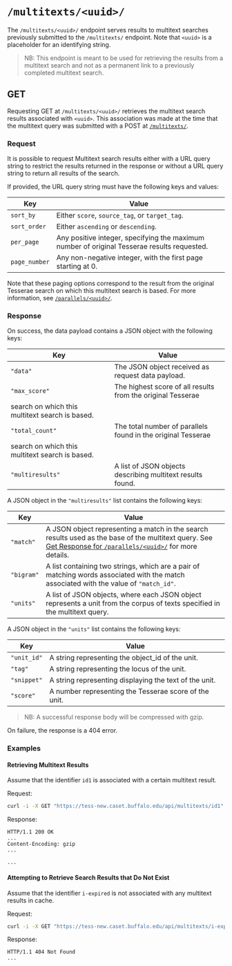 # `/multitexts/<uuid>/`

The `/multitexts/<uuid>/` endpoint serves results to multitext searches previously submitted to the `/multitexts/` endpoint.  Note that `<uuid>` is a placeholder for an identifying string.

> NB:  This endpoint is meant to be used for retrieving the results from a multitext search and not as a permanent link to a previously completed multitext search.

## GET

Requesting GET at `/multitexts/<uuid>/` retrieves the multitext search results associated with `<uuid>`.  This association was made at the time that the multitext query was submitted with a POST at [`/multitexts/`](multitexts.md).

### Request

It is possible to request Multitext search results either with a URL query string to restrict the results returned in the response or without a URL query string to return all results of the search.

If provided, the URL query string must have the following keys and values:

|Key|Value|
|---|---|
|`sort_by`|Either `score`, `source_tag`, or `target_tag`.|
|`sort_order`|Either `ascending` or `descending`.|
|`per_page`|Any positive integer, specifying the maximum number of original Tesserae results requested.|
|`page_number`|Any non-negative integer, with the first page starting at 0.|

Note that these paging options correspond to the result from the original
Tesserae search on which this multitext search is based. For more information,
see [`/parallels/<uuid>/`](parallels-uuid.md).

### Response

On success, the data payload contains a JSON object with the following keys:

|Key|Value|
|---|---|
|`"data"`|The JSON object received as request data payload.|
|`"max_score"`|The highest score of all results from the original Tesserae
search on which this multitext search is based.|
|`"total_count"`|The total number of parallels found in the original Tesserae
search on which this multitext search is based.|
|`"multiresults"`|A list of JSON objects describing multitext results found.|

A JSON object in the `"multiresults"` list contains the following keys:

|Key|Value|
|---|---|
|`"match"`|A JSON object representing a match in the search results used as the base of the multitext query. See [Get Response for `/parallels/<uuid>/`](parallels-uuid.md#response) for more details.|
|`"bigram"`|A list containing two strings, which are a pair of matching words associated with the match associated with the value of `"match_id"`.|
|`"units"`|A list of JSON objects, where each JSON object represents a unit from the corpus of texts specified in the multitext query.|

A JSON object in the `"units"` list contains the following keys:

|Key|Value|
|---|---|
|`"unit_id"`|A string representing the object_id of the unit.|
|`"tag"`|A string representing the locus of the unit.|
|`"snippet"`|A string representing displaying the text of the unit.|
|`"score"`|A number representing the Tesserae score of the unit.|

> NB:  A successful response body will be compressed with gzip.

On failure, the response is a 404 error.

### Examples

#### Retrieving Multitext Results

Assume that the identifier `id1` is associated with a certain multitext result.

Request:

```bash
curl -i -X GET "https://tess-new.caset.buffalo.edu/api/multitexts/id1"
```

Response:

```http
HTTP/1.1 200 OK
...
Content-Encoding: gzip
...

...
```

#### Attempting to Retrieve Search Results that Do Not Exist

Assume that the identifier `i-expired` is not associated with any multitext results in cache.

Request:

```bash
curl -i -X GET "https://tess-new.caset.buffalo.edu/api/multitexts/i-expired"
```

Response:

```http
HTTP/1.1 404 Not Found
...
```
